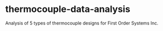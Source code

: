 # thermocouple-data-analysis
Analysis of 5 types of thermocouple designs for First Order Systems Inc.
